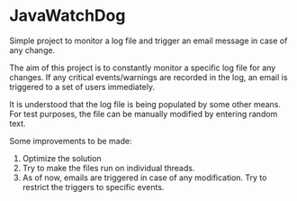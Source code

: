 # JavaWatchDog
Simple project to monitor a log file and trigger an email message in case of any change.

The aim of this project is to constantly monitor a specific log file for any changes. If any critical events/warnings are recorded in the log, an email is triggered to a set of users immediately.

It is understood that the log file is being populated by some other means. For test purposes, the file can be manually modified by entering random text.

Some improvements to be made:
  1. Optimize the solution
  2. Try to make the files run on individual threads.
  3. As of now, emails are triggered in case of any modification. Try to restrict the triggers to specific events.
